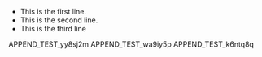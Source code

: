 - This is the first line.
- This is the second line.
- This is the third line

APPEND_TEST_yy8sj2m
APPEND_TEST_wa9iy5p
APPEND_TEST_k6ntq8q